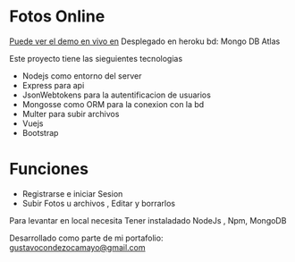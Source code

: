 #   Fotos Online 
[Puede ver el demo en vivo en](ver-recuerdo.herokuapp.com)
Desplegado en heroku
bd: Mongo DB Atlas

Este proyecto tiene las sieguientes tecnologias
  - Nodejs  como entorno del server
  - Express para api
  - JsonWebtokens para la autentificacion de usuarios
  - Mongosse como ORM para la conexion con la bd
  - Multer para subir archivos
  - Vuejs 
  - Bootstrap

# Funciones

  - Registrarse e iniciar Sesion
  - Subir Fotos u archivos , Editar y borrarlos

Para levantar en local necesita Tener instaladado NodeJs , Npm, MongoDB

Desarrollado como parte de mi portafolio: gustavocondezocamayo@gmail.com
